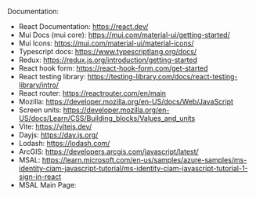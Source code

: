 Documentation:
- React Documentation: https://react.dev/
- Mui Docs (mui core): https://mui.com/material-ui/getting-started/
- Mui Icons: https://mui.com/material-ui/material-icons/
- Typescript docs: https://www.typescriptlang.org/docs/
- Redux: https://redux.js.org/introduction/getting-started
- React hook form: https://react-hook-form.com/get-started
- React testing library: https://testing-library.com/docs/react-testing-library/intro/
- React router: https://reactrouter.com/en/main
- Mozilla: https://developer.mozilla.org/en-US/docs/Web/JavaScript
- Screen units: https://developer.mozilla.org/en-US/docs/Learn/CSS/Building_blocks/Values_and_units
- Vite: https://vitejs.dev/
- Dayjs: https://day.js.org/
- Lodash: https://lodash.com/
- ArcGIS: https://developers.arcgis.com/javascript/latest/
- MSAL: https://learn.microsoft.com/en-us/samples/azure-samples/ms-identity-ciam-javascript-tutorial/ms-identity-ciam-javascript-tutorial-1-sign-in-react
- MSAL Main Page:
